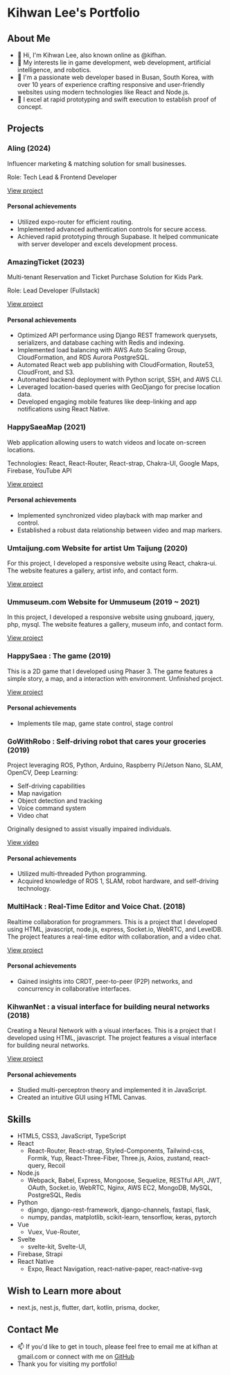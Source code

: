 # Kihwan Lee's Portfolio

## About Me

- 👋 Hi, I'm Kihwan Lee, also known online as @kifhan.
- 👀 My interests lie in game development, web development, artificial intelligence, and robotics.
- 💞️ I'm a passionate web developer based in Busan, South Korea, with over 10 years of experience crafting responsive and user-friendly websites using modern technologies like React and Node.js.
- 💪 I excel at rapid prototyping and swift execution to establish proof of concept.

## Projects

### Aling (2024)

Influencer marketing & matching solution for small businesses.

Role: Tech Lead & Frontend Developer

[View project](https://branding.aling.co.kr/)

#### Personal achievements

- Utilized expo-router for efficient routing.
- Implemented advanced authentication controls for secure access.
- Achieved rapid prototyping through Supabase. It helped communicate with server developer and excels development process.

### AmazingTicket (2023)

Multi-tenant Reservation and Ticket Purchase Solution for Kids Park.

Role: Lead Developer (Fullstack)

[View project](https://www.amazingticket.site)

#### Personal achievements

- Optimized API performance using Django REST framework querysets, serializers, and database caching with Redis and indexing.
- Implemented load balancing with AWS Auto Scaling Group, CloudFormation, and RDS Aurora PostgreSQL.
- Automated React web app publishing with CloudFormation, Route53, CloudFront, and S3.
- Automated backend deployment with Python script, SSH, and AWS CLI.
- Leveraged location-based queries with GeoDjango for precise location data.
- Developed engaging mobile features like deep-linking and app notifications using React Native.

### HappySaeaMap (2021)

Web application allowing users to watch videos and locate on-screen locations.

Technologies: React, React-Router, React-strap, Chakra-UI, Google Maps, Firebase, YouTube API

[View project](https://happysaeamap.web.app/)

#### Personal achievements

- Implemented synchronized video playback with map marker and control.
- Established a robust data relationship between video and map markers.

### Umtaijung.com Website for artist Um Taijung (2020)

For this project, I developed a responsive website using React, chakra-ui. The website features a gallery, artist info, and contact form.

[View project](https://www.umtaijung.com)

### Ummuseum.com Website for Ummuseum (2019 ~ 2021)

In this project, I developed a responsive website using gnuboard, jquery, php, mysql. The website features a gallery, museum info, and contact form.

[View project](http://www.ummuseum.com)

### HappySaea : The game (2019)

This is a 2D game that I developed using Phaser 3. The game features a simple story, a map, and a interaction with environment. Unfinished project.

[View project](https://kifhan.github.io/HappySaea/)

#### Personal achievements

- Implements tile map, game state control, stage control

### GoWithRobo : Self-driving robot that cares your groceries (2019)

Project leveraging ROS, Python, Arduino, Raspberry Pi/Jetson Nano, SLAM, OpenCV, Deep Learning:
  * Self-driving capabilities
  * Map navigation
  * Object detection and tracking
  * Voice command system
  * Video chat

Originally designed to assist visually impaired individuals.

[View video](https://youtu.be/MZVMW8I5pdE)

#### Personal achievements

- Utilized multi-threaded Python programming.
- Acquired knowledge of ROS 1, SLAM, robot hardware, and self-driving technology.

### MultiHack : Real-Time Editor and Voice Chat. (2018)

Realtime collaboration for programmers. This is a project that I developed using HTML, javascript, node.js, express, Socket.io, WebRTC, and LevelDB. The project features a real-time editor with collaboration, and a video chat.

[View project](https://github.com/multihack/multihack-web)

#### Personal achievements

- Gained insights into CRDT, peer-to-peer (P2P) networks, and concurrency in collaborative interfaces.

### KihwanNet : a visual interface for building neural networks (2018)

Creating a Neural Network with a visual interfaces. This is a project that I developed using HTML, javascript. The project features a visual interface for building neural networks.

[View project](https://github.com/rellat/kihwannet)

#### Personal achievements

- Studied multi-perceptron theory and implemented it in JavaScript.
- Created an intuitive GUI using HTML Canvas.

## Skills

- HTML5, CSS3, JavaScript, TypeScript
- React
  - React-Router, React-strap, Styled-Components, Tailwind-css, Formik, Yup, React-Three-Fiber, Three.js, Axios, zustand, react-query, Recoil
- Node.js
  - Webpack, Babel, Express, Mongoose, Sequelize, RESTful API, JWT, OAuth, Socket.io, WebRTC, Nginx, AWS EC2, MongoDB, MySQL, PostgreSQL, Redis
- Python
  - django, django-rest-framework, django-channels, fastapi, flask,
  - numpy, pandas, matplotlib, scikit-learn, tensorflow, keras, pytorch
- Vue
  - Vuex, Vue-Router,
- Svelte
  - svelte-kit, Svelte-UI,
- Firebase, Strapi
- React Native
  - Expo, React Navigation, react-native-paper, react-native-svg

## Wish to Learn more about

- next.js, nest.js, flutter, dart, kotlin, prisma, docker,

## Contact Me

- 📫 If you'd like to get in touch, please feel free to email me at kifhan at gmail.com or connect with me on [GitHub](https://www.github.com/kifhan)
- Thank you for visiting my portfolio!
